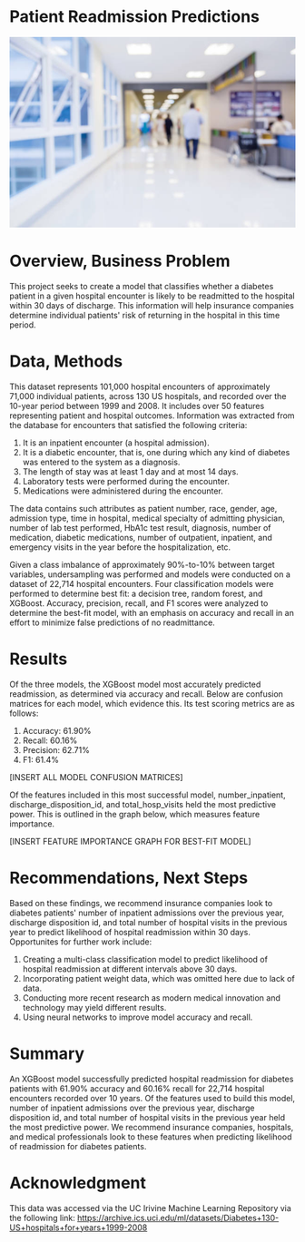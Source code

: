 # Patient Readmission Predictions
![istockphoto-932038072-612x612](https://github.com/Davida1014/Patient-Readmission-Predictions/blob/master/Images/istockphoto-932038072-612x612.jpg?raw=true)

# Overview, Business Problem
This project seeks to create a model that classifies whether a diabetes patient in a given hospital encounter is likely to be readmitted to the hospital within 30 days of discharge. This information will help insurance companies determine individual patients' risk of returning in the hospital in this time period.

# Data, Methods
This dataset represents 101,000 hospital encounters of approximately 71,000 individual patients, across 130 US hospitals, and recorded over the 10-year period between 1999 and 2008. It includes over 50 features representing patient and hospital outcomes. Information was extracted from the database for encounters that satisfied the following criteria:
1. It is an inpatient encounter (a hospital admission).
2. It is a diabetic encounter, that is, one during which any kind of diabetes was entered to the system as a diagnosis.
3. The length of stay was at least 1 day and at most 14 days.
4. Laboratory tests were performed during the encounter.
5. Medications were administered during the encounter.

The data contains such attributes as patient number, race, gender, age, admission type, time in hospital, medical specialty of admitting physician, number of lab test performed, HbA1c test result, diagnosis, number of medication, diabetic medications, number of outpatient, inpatient, and emergency visits in the year before the hospitalization, etc. 

Given a class imbalance of approximately 90%-to-10% between target variables, undersampling was performed and models were conducted on a dataset of 22,714 hospital encounters. Four classification models were performed to determine best fit: a decision tree, random forest, and XGBoost. Accuracy, precision, recall, and F1 scores were analyzed to determine the best-fit model, with an emphasis on accuracy and recall in an effort to minimize false predictions of no readmittance.

# Results
Of the three models, the XGBoost model most accurately predicted readmission, as determined via accuracy and recall. Below are confusion matrices for each model, which evidence this. Its test scoring metrics are as follows:
1. Accuracy: 61.90%
2. Recall: 60.16%
3. Precision: 62.71%
4. F1: 61.4%

[INSERT ALL MODEL CONFUSION MATRICES]

Of the features included in this most successful model, number_inpatient, discharge_disposition_id, and total_hosp_visits held the most predictive power. This is outlined in the graph below, which measures feature importance.

[INSERT FEATURE IMPORTANCE GRAPH FOR BEST-FIT MODEL]

# Recommendations, Next Steps
Based on these findings, we recommend insurance companies look to diabetes patients' number of inpatient admissions over the previous year, discharge disposition id, and total number of hospital visits in the previous year to predict likelihood of hospital readmission within 30 days. Opportunites for further work include:
1. Creating a multi-class classification model to predict likelihood of hospital readmission at different intervals above 30 days.
2. Incorporating patient weight data, which was omitted here due to lack of data.
3. Conducting more recent research as modern medical innovation and technology may yield different results.
4. Using neural networks to improve model accuracy and recall.

# Summary
An XGBoost model successfully predicted hospital readmission for diabetes patients with 61.90% accuracy and 60.16% recall for 22,714 hospital encounters recorded over 10 years. Of the features used to build this model, number of inpatient admissions over the previous year, discharge disposition id, and total number of hospital visits in the previous year held the most predictive power. We recommend insurance companies, hospitals, and medical professionals look to these features when predicting likelihood of readmission for diabetes patients.

# Acknowledgment
This data was accessed via the UC Irivine Machine Learning Repository via the following link: https://archive.ics.uci.edu/ml/datasets/Diabetes+130-US+hospitals+for+years+1999-2008 
